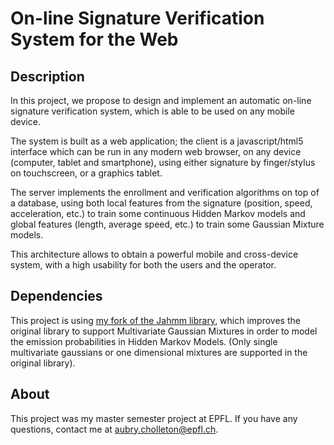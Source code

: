 # On-line Signature Verification System for the Web

## Description

In this project, we propose to design and implement an automatic on-line signature verification system, which is able to be used on any mobile device.

The system is built as a web application; the client is a javascript/html5 interface which can be run in any modern web browser,
 on any device (computer, tablet and smartphone), using either signature by finger/stylus on touchscreen, 
 or a graphics tablet. 
 
The server implements the enrollment and verification algorithms on top of a database, 
using both local features from the signature (position, speed, acceleration, etc.) 
to train some continuous Hidden Markov models and global features (length, average speed, etc.)
to train some Gaussian Mixture models. 

This architecture allows to obtain a powerful mobile and cross-device system, with a high usability for both the users and the operator.

## Dependencies

This project is using [my fork of the Jahmm library](https://github.com/aubry74/Jahmm), which improves the original library to support Multivariate Gaussian Mixtures in order to model the emission probabilities in Hidden Markov Models. (Only single multivariate gaussians or one dimensional mixtures are supported in the original library).

## About

This project was my master semester project at EPFL. If you have any questions, contact me at aubry.cholleton@epfl.ch.



